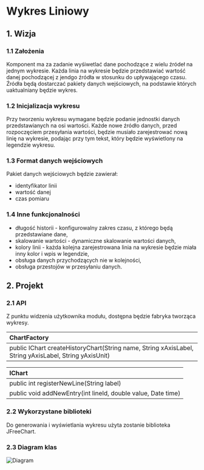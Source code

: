 # Wykres Liniowy
## 1. Wizja
### 1.1 Założenia
Komponent ma za zadanie wyśiwetlać dane pochodzące z wielu źródeł na jednym wykresie. Każda linia na wykresie będzie przedstawiać wartość danej pochodzącej z jendgo źródła w stosunku do upływającego czasu. Źródła będą dostarczać pakiety danych wejściowych, na podstawie których uaktualniany będzie wykres.

### 1.2 Inicjalizacja wykresu
Przy tworzeniu wykresu wymagane będzie podanie jednostki danych przedstawianych na osi wartości. Każde nowe źródło danych, przed rozpoczęciem przesyłania wartości, będzie musiało zarejestrować nową linię na wykresie, podając przy tym tekst, który będzie wyświetlony na legendzie wykresu. 

### 1.3 Format danych wejściowych
Pakiet danych wejściowych będzie zawierał:
- identyfikator linii
- wartość danej
- czas pomiaru

### 1.4 Inne funkcjonalności
- długość historii - konfigurowalny zakres czasu, z którego będą przedstawiane dane,
- skalowanie wartości - dynamiczne skalowanie wartości danych,
- kolory linii - każda kolejna zarejestrowana linia na wykresie będzie miała inny kolor i wpis w legendzie,
- obsługa danych przychodzących nie w kolejności,
- obsługa przestojów w przesyłaniu danych.

## 2. Projekt
### 2.1 API
Z punktu widzenia użytkownika modułu, dostępna będzie fabryka tworząca wykresy.

|ChartFactory|
|:---|
|public IChart createHistoryChart(String name, String xAxisLabel, String yAxisLabel, String yAxisUnit)|

|IChart|
|:-----|
|public int registerNewLine(String label)|
|public void addNewEntry(int lineId, double value, Date time)|

### 2.2 Wykorzystane biblioteki
Do generowania i wyświetlania wykresu użyta zostanie biblioteka JFreeChart.

### 2.3 Diagram klas
![Diagram](http://i.imgur.com/kUbZgQ3.png)
